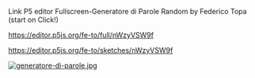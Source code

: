 Link P5 editor Fullscreen-Generatore di Parole Random by Federico Topa (start on Click!)

https://editor.p5js.org/fe-to/full/nWzyVSW9f

https://editor.p5js.org/fe-to/sketches/nWzyVSW9f

[![generatore-di-parole.jpg](https://i.postimg.cc/wjdLrg7M/generatore-di-parole.jpg)](https://postimg.cc/ZCVWBkPz)
